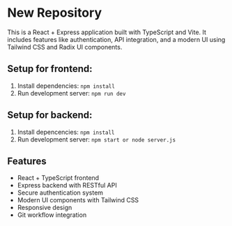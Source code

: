 
# New Repository

This is a React + Express application built with TypeScript and Vite. It includes features like authentication, API integration, and a modern UI using Tailwind CSS and Radix UI components.

## Setup for frontend:
1. Install dependencies: `npm install`
2. Run development server: `npm run dev`

## Setup for backend:
1. Install depencencies: `npm install`
2. Run development server: `npm start or node server.js`
   
## Features
- React + TypeScript frontend
- Express backend with RESTful API
- Secure authentication system
- Modern UI components with Tailwind CSS
- Responsive design
- Git workflow integration
